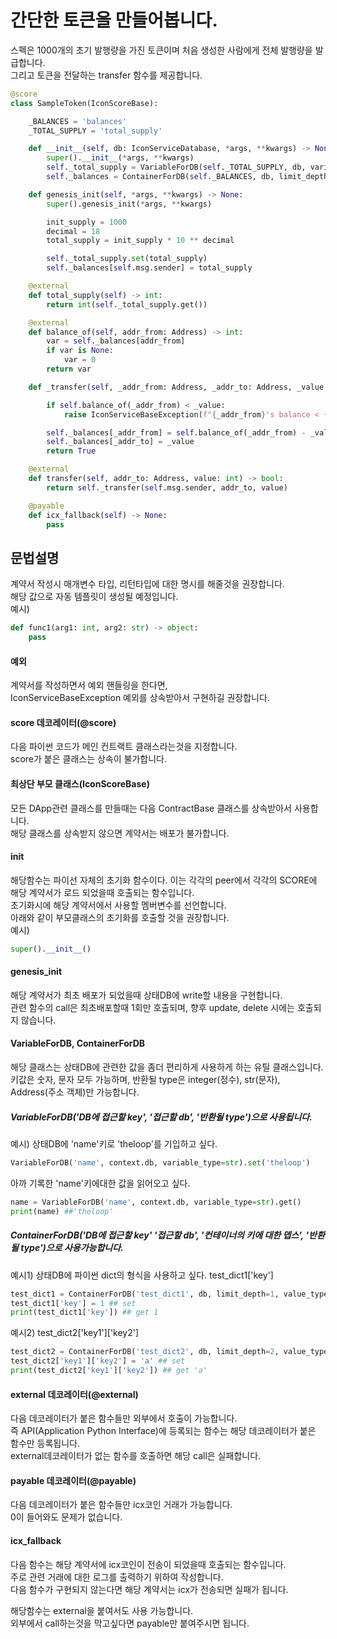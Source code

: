 간단한 토큰을 만들어봅니다.
==================================

스펙은 1000개의 초기 발행량을 가진 토큰이며 처음 생성한 사람에게 전체 발행량을 발급합니다.<br/>
그리고 토큰을 전달하는 transfer 함수를 제공합니다.<br/>

```python
@score
class SampleToken(IconScoreBase):

    _BALANCES = 'balances'
    _TOTAL_SUPPLY = 'total_supply'

    def __init__(self, db: IconServiceDatabase, *args, **kwargs) -> None:
        super().__init__(*args, **kwargs)
        self._total_supply = VariableForDB(self._TOTAL_SUPPLY, db, variable_type=int)
        self._balances = ContainerForDB(self._BALANCES, db, limit_depth=1, value_type=int)

    def genesis_init(self, *args, **kwargs) -> None:
        super().genesis_init(*args, **kwargs)

        init_supply = 1000
        decimal = 18
        total_supply = init_supply * 10 ** decimal

        self._total_supply.set(total_supply)
        self._balances[self.msg.sender] = total_supply

    @external
    def total_supply(self) -> int:
        return int(self._total_supply.get())

    @external
    def balance_of(self, addr_from: Address) -> int:
        var = self._balances[addr_from]
        if var is None:
            var = 0
        return var

    def _transfer(self, _addr_from: Address, _addr_to: Address, _value: int) -> bool:

        if self.balance_of(_addr_from) < _value:
            raise IconServiceBaseException(f"{_addr_from}'s balance < {_value}")

        self._balances[_addr_from] = self.balance_of(_addr_from) - _value
        self._balances[_addr_to] = _value
        return True

    @external
    def transfer(self, addr_to: Address, value: int) -> bool:
        return self._transfer(self.msg.sender, addr_to, value)

    @payable
    def icx_fallback(self) -> None:
        pass
```

문법설명
--------------
계약서 작성시 매개변수 타입, 리턴타입에 대한 명시를 해줄것을 권장합니다.<br/>
해당 값으로 자동 템플릿이 생성될 예정입니다.<br/>
예시)
```python
def func1(arg1: int, arg2: str) -> object:
    pass

```

#### 예외
계약서를 작성하면서 예외 핸들링을 한다면,<br/>
IconServiceBaseException 예외를 상속받아서 구현하길 권장합니다.<br/>

#### score 데코레이터(@score)
다음 파이썬 코드가 메인 컨트랙트 클래스라는것을 지정합니다.<br/>
score가 붙은 클래스는 상속이 불가합니다.<br/>

#### 최상단 부모 클래스(IconScoreBase)
모든 DApp관련 클래스를 만들때는 다음 ContractBase 클래스를 상속받아서 사용합니다.<br/>
해당 클래스를 상속받지 않으면 계약서는 배포가 불가합니다.<br/>

#### __init__
해당함수는 파이선 자체의 초기화 함수이다. 이는 각각의 peer에서 각각의 SCORE에 해당 계약서가 로드 되었을때 호출되는 함수입니다.<br/>
초기화시에 해당 계약서에서 사용할 멤버변수를 선언합니다.<br/>
아래와 같이 부모클래스의 초기화를 호출할 것을 권장합니다.<br/>
예시)
``` python
super().__init__()
```

#### genesis_init
해당 계약서가 최초 배포가 되었을때 상태DB에 write할 내용을 구현합니다.<br/>
관련 함수의 call은 최초배포할때 1회만 호출되며, 향후 update, delete 시에는 호출되지 않습니다.<br/>

#### VariableForDB, ContainerForDB
해당 클래스는 상태DB에 관련한 값을 좀더 편리하게 사용하게 하는 유틸 클래스입니다.<br/>
키값은 숫자, 문자 모두 가능하며, 반환될 type은 integer(정수), str(문자), Address(주소 객체)만 가능합니다. <br/>

##### VariableForDB('DB에 접근할 key', '접근할 db', '반환될 type')으로 사용됩니다.<br/>
예시) 상태DB에 'name'키로 'theloop'를 기입하고 싶다.<br/>
```python
VariableForDB('name', context.db, variable_type=str).set('theloop')
```
아까 기록한 'name'키에대한 값을 읽어오고 싶다.<br/>
```python
name = VariableForDB('name', context.db, variable_type=str).get()
print(name) ##'theloop'
```

##### ContainerForDB('DB에 접근할 key' '접근할 db', '컨테이너의 키에 대한 뎁스', '반환될 type')으로 사용가능합니다.<br/>
예시1) 상태DB에 파이썬 dict의 형식을 사용하고 싶다. test_dict1['key'] <br/>
```python
test_dict1 = ContainerForDB('test_dict1', db, limit_depth=1, value_type=int) <br/>
test_dict1['key'] = 1 ## set
print(test_dict1['key']) ## get 1
```

예시2) test_dict2['key1']['key2']<br/>
```python
test_dict2 = ContainerForDB('test_dict2', db, limit_depth=2, value_type=str)
test_dict2['key1']['key2'] = 'a' ## set
print(test_dict2['key1']['key2']) ## get 'a'
```

#### external 데코레이터(@external)
다음 데코레이터가 붙은 함수들만 외부에서 호출이 가능합니다.<br/>
즉 API(Application Python Interface)에 등록되는 함수는 해당 데코레이터가 붙은 함수만 등록됩니다.<br/>
external데코레이터가 없는 함수를 호출하면 해당 call은 실패합니다.<br/>

#### payable 데코레이터(@payable)
다음 데코레이터가 붙은 함수들만 icx코인 거래가 가능합니다.<br/>
0이 들어와도 문제가 없습니다. <br/>

#### icx_fallback
다음 함수는 해당 계약서에 icx코인이 전송이 되었을때 호출되는 함수입니다.<br/>
주로 관련 거래에 대한 로그를 출력하기 위하여 작성합니다.<br/>
다음 함수가 구현되지 않는다면 해당 계약서는 icx가 전송되면 실패가 됩니다.

해당함수는 external을 붙여서도 사용 가능합니다.<br/>
외부에서 call하는것을 막고싶다면 payable만 붙여주시면 됩니다.<br/>
